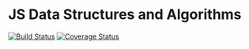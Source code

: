 # JS Data Structures and Algorithms
[![Build Status](https://travis-ci.org/boyeoffice/javascript-alg.svg?branch=master)](https://travis-ci.org/boyeoffice/javascript-alg)
[![Coverage Status](https://coveralls.io/repos/github/boyeoffice/javascript-alg/badge.svg?branch=master)](https://coveralls.io/github/boyeoffice/javascript-alg?branch=master)